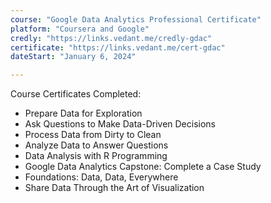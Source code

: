 ```yaml
---
course: "Google Data Analytics Professional Certificate"
platform: "Coursera and Google"
credly: "https://links.vedant.me/credly-gdac"
certificate: "https://links.vedant.me/cert-gdac"
dateStart: "January 6, 2024"

---
```


Course Certificates Completed:
* Prepare Data for Exploration
* Ask Questions to Make Data-Driven Decisions
* Process Data from Dirty to Clean
* Analyze Data to Answer Questions
* Data Analysis with R Programming
* Google Data Analytics Capstone: Complete a Case Study
* Foundations: Data, Data, Everywhere
* Share Data Through the Art of Visualization